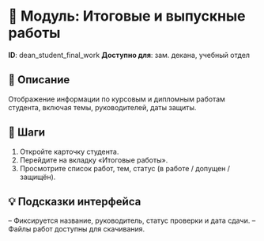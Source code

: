# 📘 Модуль: Итоговые и выпускные работы
**ID**: dean_student_final_work
**Доступно для**: зам. декана, учебный отдел

## 📝 Описание
Отображение информации по курсовым и дипломным работам студента, включая темы, руководителей, даты защиты.

## 🩜 Шаги
1. Откройте карточку студента.
2. Перейдите на вкладку «Итоговые работы».
3. Просмотрите список работ, тем, статус (в работе / допущен / защищён).

## 💡 Подсказки интерфейса
– Фиксируется название, руководитель, статус проверки и дата сдачи.
– Файлы работ доступны для скачивания.
